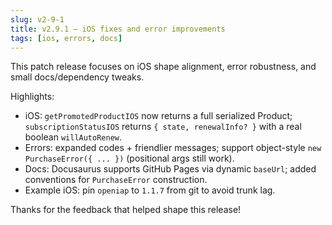 ```yaml
---
slug: v2-9-1
title: v2.9.1 — iOS fixes and error improvements
tags: [ios, errors, docs]
---
```


This patch release focuses on iOS shape alignment, error robustness, and small docs/dependency tweaks.

Highlights:

- iOS: `getPromotedProductIOS` now returns a full serialized Product; `subscriptionStatusIOS` returns `{ state, renewalInfo? }` with a real boolean `willAutoRenew`.
- Errors: expanded codes + friendlier messages; support object-style `new PurchaseError({ ... })` (positional args still work).
- Docs: Docusaurus supports GitHub Pages via dynamic `baseUrl`; added conventions for `PurchaseError` construction.
- Example iOS: pin `openiap` to `1.1.7` from git to avoid trunk lag.

Thanks for the feedback that helped shape this release!
